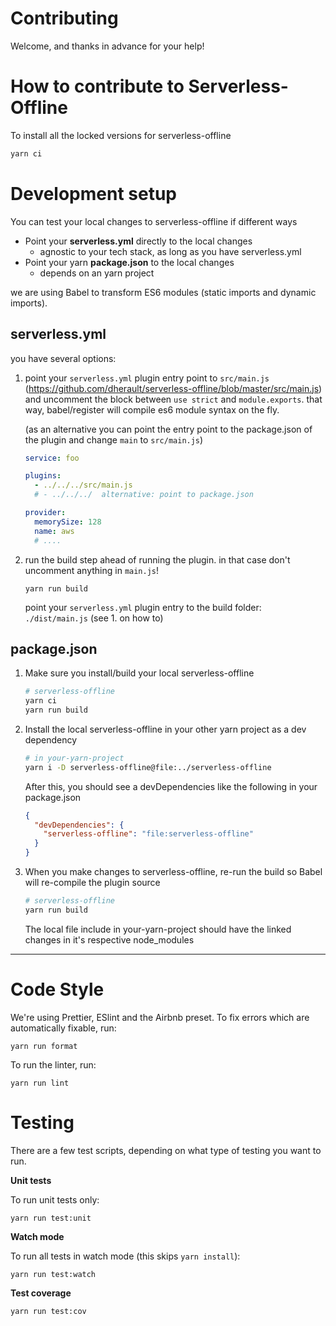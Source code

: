 # Contributing

Welcome, and thanks in advance for your help!

# How to contribute to Serverless-Offline

To install all the locked versions for serverless-offline
```bash
yarn ci
```

# Development setup

You can test your local changes to serverless-offline if different ways
- Point your **serverless.yml** directly to the local changes
  - agnostic to your tech stack, as long as you have serverless.yml
- Point your yarn **package.json** to the local changes
  - depends on an yarn project

we are using Babel to transform ES6 modules (static imports and dynamic imports).

## serverless.yml

you have several options:

1. point your `serverless.yml` plugin entry point to `src/main.js`
    (https://github.com/dherault/serverless-offline/blob/master/src/main.js) and
    uncomment the block between `use strict` and `module.exports`. that way,
    babel/register will compile es6 module syntax on the fly.

    (as an alternative you can point the entry point to the package.json of the
    plugin and change `main` to `src/main.js`)

    ```yaml
    service: foo

    plugins:
      - ../../../src/main.js
      # - ../../../  alternative: point to package.json

    provider:
      memorySize: 128
      name: aws
      # ....
    ```

2. run the build step ahead of running the plugin. in that case don't uncomment
    anything in `main.js`!
    ```
    yarn run build
    ```
    point your `serverless.yml` plugin entry to the build folder: `./dist/main.js`
    (see 1. on how to)

## package.json

1. Make sure you install/build your local serverless-offline
    ```bash
    # serverless-offline
    yarn ci
    yarn run build
    ```
2. Install the local serverless-offline in your other yarn project as a dev dependency
    ```bash
    # in your-yarn-project
    yarn i -D serverless-offline@file:../serverless-offline
    ```
    After this, you should see a devDependencies like the following in your package.json
    ```JSON
    {
      "devDependencies": {
        "serverless-offline": "file:serverless-offline"
      }
    }
    ```
3. When you make changes to serverless-offline, re-run the build so Babel will
    re-compile the plugin source
    ```bash
    # serverless-offline
    yarn run build
    ```
    The local file include in your-yarn-project should have the linked changes in
    it's respective node_modules

---

# Code Style

We're using Prettier, ESlint and the Airbnb preset. To fix errors which are automatically fixable, run:

```
yarn run format
```

To run the linter, run:

```
yarn run lint
```

# Testing

There are a few test scripts, depending on what type of testing you want to run.

**Unit tests**

To run unit tests only:

```
yarn run test:unit
```

**Watch mode**

To run all tests in watch mode (this skips `yarn install`):

```
yarn run test:watch
```

**Test coverage**

```
yarn run test:cov
```
